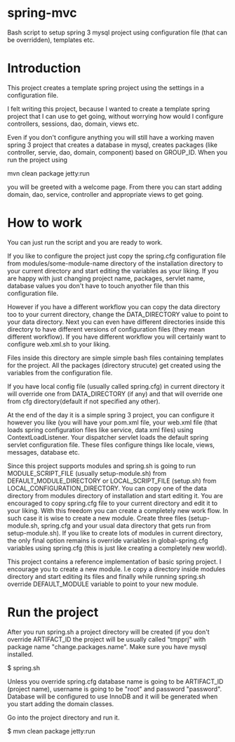 spring-mvc
==========

Bash script to setup spring 3 mysql project using configuration file (that can be overridden), templates etc.

Introduction
============
This project creates a template spring project using the settings in a configuration file.

I felt writing this project, because I wanted to create a template spring project that I can use to get going, without worrying how would I configure controllers, sessions, dao, domain, views etc. 

Even if you don't configure anything you will still have a working maven spring 3 project that creates a database in mysql, creates packages (like controller, servie, dao, domain, component) based on GROUP_ID. When you run the project using

mvn clean package jetty:run

you will be greeted with a welcome page. From there you can start adding domain, dao, service, controller and appropriate views to get going.

How to work
===========

You can just run the script and you are ready to work. 

If you like to configure the project just copy the spring.cfg configuration file from modules/some-module-name directory of the installation directory to your current directory and start editing the variables as your liking. If you are happy with just changing project name, packages, servlet name, database values you don't have to touch anyother file than this configuration file. 

However if you have a different workflow you can copy the data directory too to your current directory, change the DATA_DIRECTORY value to point to your data directory. Next you can even have different directories inside this directory to have different versions of configuration files (they mean different workflow). If you have different workflow you will certainly want to configure web.xml.sh to your liking. 

Files inside this directory are simple simple bash files containing templates for the project. All the packages (directory strucute) get created using the variables from the configuration file.

If you have local config file (usually called spring.cfg) in current directory it will override one from DATA_DIRECTORY (if any) and that will override one from cfg directory(default if not specified any other).

At the end of the day it is a simple spring 3 project, you can configure it however you like (you will have your pom.xml file, your web.xml file (that loads spring configuration files like service, data xml files) using ContextLoadListener. Your dispatcher servlet loads the default spring servlet configuration file. These files configure things like locale, views, messages, database etc.

Since this project supports modules and spring.sh is going to run MODULE_SCRIPT_FILE (usually setup-module.sh) from DEFAULT_MODULE_DIRECTORY or LOCAL_SCRIPT_FILE (setup.sh) from LOCAL_CONFIGURATION_DIRECTORY. You can copy one of the data directory from modules directory of installation and start editing it. You are encouraged to copy spring.cfg file to your current directory and edit it to your liking. With this freedom you can create a completely new work flow. In such case it is wise to create a new module. Create three files (setup-module.sh, spring.cfg and your usual data directory that gets run from setup-module.sh). If you like to create lots of modules in current directory, the only final option remains is override variables in global-spring.cfg variables using spring.cfg (this is just like creating a completely new world). 

This project contains a reference implementation of basic spring project. I encourage you to create a new module. I.e copy a directory inside modules directory and start editing its files and finally while running spring.sh override DEFAULT_MODULE variable to point to your new module.

Run the project
===============
After you run spring.sh a project directory will be created (if you don't override ARTIFACT_ID the project will be usually called "tmpprj" with package name "change.packages.name". Make sure you have mysql installed.

$ spring.sh

Unless you override spring.cfg database name is going to be ARTIFACT_ID (project name), username is going to be "root" and password "password". Database will be configured to use InnoDB and it will be generated when you start adding the domain classes.

Go into the project directory and run it.

$ mvn clean package jetty:run

